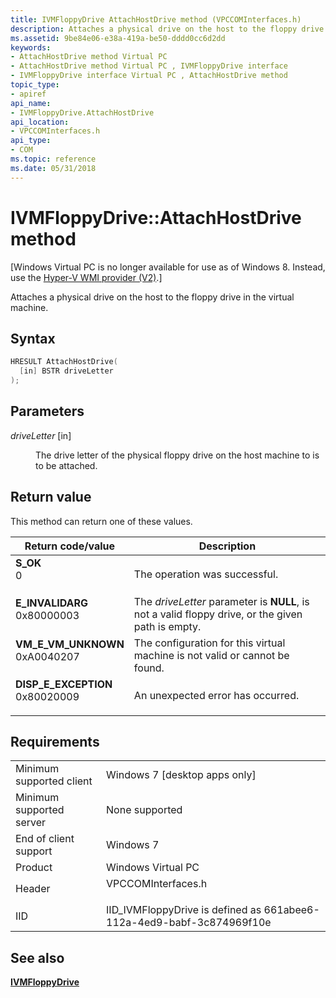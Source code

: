 ```yaml
---
title: IVMFloppyDrive AttachHostDrive method (VPCCOMInterfaces.h)
description: Attaches a physical drive on the host to the floppy drive in the virtual machine.
ms.assetid: 9be84e06-e38a-419a-be50-dddd0cc6d2dd
keywords:
- AttachHostDrive method Virtual PC
- AttachHostDrive method Virtual PC , IVMFloppyDrive interface
- IVMFloppyDrive interface Virtual PC , AttachHostDrive method
topic_type:
- apiref
api_name:
- IVMFloppyDrive.AttachHostDrive
api_location:
- VPCCOMInterfaces.h
api_type:
- COM
ms.topic: reference
ms.date: 05/31/2018
---
```


# IVMFloppyDrive::AttachHostDrive method

\[Windows Virtual PC is no longer available for use as of Windows 8. Instead, use the [Hyper-V WMI provider (V2)](/windows/desktop/HyperV_v2/windows-virtualization-portal).\]

Attaches a physical drive on the host to the floppy drive in the virtual machine.

## Syntax


```C++
HRESULT AttachHostDrive(
  [in] BSTR driveLetter
);
```



## Parameters

<dl> <dt>

*driveLetter* \[in\]
</dt> <dd>

The drive letter of the physical floppy drive on the host machine to is to be attached.

</dd> </dl>

## Return value

This method can return one of these values.



| Return code/value                                                                                                                                                 | Description                                                                                                  |
|-------------------------------------------------------------------------------------------------------------------------------------------------------------------|--------------------------------------------------------------------------------------------------------------|
| <dl> <dt>**S\_OK**</dt> <dt>0</dt> </dl>                       | The operation was successful.<br/>                                                                     |
| <dl> <dt>**E\_INVALIDARG**</dt> <dt>0x80000003</dt> </dl>      | The *driveLetter* parameter is **NULL**, is not a valid floppy drive, or the given path is empty.<br/> |
| <dl> <dt>**VM\_E\_VM\_UNKNOWN**</dt> <dt>0xA0040207</dt> </dl> | The configuration for this virtual machine is not valid or cannot be found.<br/>                       |
| <dl> <dt>**DISP\_E\_EXCEPTION**</dt> <dt>0x80020009</dt> </dl> | An unexpected error has occurred.<br/>                                                                 |



 

## Requirements



|                                     |                                                                                               |
|-------------------------------------|-----------------------------------------------------------------------------------------------|
| Minimum supported client<br/> | Windows 7 \[desktop apps only\]<br/>                                                    |
| Minimum supported server<br/> | None supported<br/>                                                                     |
| End of client support<br/>    | Windows 7<br/>                                                                          |
| Product<br/>                  | Windows Virtual PC<br/>                                                                 |
| Header<br/>                   | <dl> <dt>VPCCOMInterfaces.h</dt> </dl> |
| IID<br/>                      | IID\_IVMFloppyDrive is defined as 661abee6-112a-4ed9-babf-3c874969f10e<br/>             |



## See also

<dl> <dt>

[**IVMFloppyDrive**](ivmfloppydrive.md)
</dt> </dl>

 

